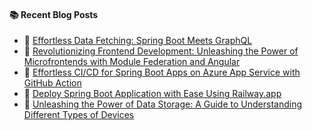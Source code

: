 #### :books: Recent Blog Posts
<!-- BLOGPOSTS:START -->
 - 🌮 [Effortless Data Fetching: Spring Boot Meets GraphQL](https://virendraoswal.com/effortless-data-fetching-spring-boot-meets-graphql)
 - 💫 [Revolutionizing Frontend Development: Unleashing the Power of Microfrontends with Module Federation and Angular](https://virendraoswal.com/revolutionizing-frontend-development-unleashing-the-power-of-microfrontends-with-module-federation-and-angular)
 - 💫 [Effortless CI/CD for Spring Boot Apps on Azure App Service with GitHub Action](https://virendraoswal.com/effortless-cicd-for-spring-boot-apps-on-azure-app-service-with-github-action)
 - 🌮 [Deploy Spring Boot Application with Ease Using Railway.app](https://virendraoswal.com/deploy-spring-boot-application-with-ease-using-railwayapp)
 - 🚀 [Unleashing the Power of Data Storage: A Guide to Understanding Different Types of Devices](https://virendraoswal.com/unleashing-the-power-of-data-storage-a-guide-to-understanding-different-types-of-devices)<!-- BLOGPOSTS:END -->
